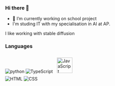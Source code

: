 ### Hi there 👋
- 🔭 I’m currently working on school project 
- I'm studing IT with my specialisation in AI at AP.

I like working with stable diffusion


### Languages

![python](https://www.vectorlogo.zone/logos/python/python-icon.svg)
![TypeScript](https://www.vectorlogo.zone/logos/typescriptlang/typescriptlang-icon.svg)
<img style="margin: 10px" src="https://profilinator.rishav.dev/skills-assets/javascript-original.svg" alt="JavaScript" height="50" />  
![HTML](https://www.vectorlogo.zone/logos/w3_html5/w3_html5-icon.svg)
![CSS](https://www.vectorlogo.zone/logos/w3_css/w3_css-icon.svg)

<!--
**VinsiGit/VinsiGit** is a ✨ _special_ ✨ repository because its `README.md` (this file) appears on your GitHub profile.

Here are some ideas to get you started:

- 🔭 I’m currently working on ...
- 🌱 I’m currently learning ...
- 👯 I’m looking to collaborate on ...
- 🤔 I’m looking for help with ...
- 💬 Ask me about ...
- 📫 How to reach me: ...
- 😄 Pronouns: ...
- ⚡ Fun fact: ...
-->
